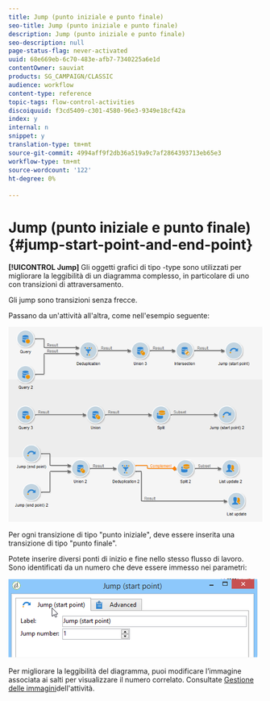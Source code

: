 ```yaml
---
title: Jump (punto iniziale e punto finale)
seo-title: Jump (punto iniziale e punto finale)
description: Jump (punto iniziale e punto finale)
seo-description: null
page-status-flag: never-activated
uuid: 68e669eb-6c70-483e-afb7-7340225a6e1d
contentOwner: sauviat
products: SG_CAMPAIGN/CLASSIC
audience: workflow
content-type: reference
topic-tags: flow-control-activities
discoiquuid: f3cd5409-c301-4580-96e3-9349e18cf42a
index: y
internal: n
snippet: y
translation-type: tm+mt
source-git-commit: 4994aff9f2db36a519a9c7af2864393713eb65e3
workflow-type: tm+mt
source-wordcount: '122'
ht-degree: 0%

---
```



# Jump (punto iniziale e punto finale){#jump-start-point-and-end-point}

**[!UICONTROL Jump]** Gli oggetti grafici di tipo -type sono utilizzati per migliorare la leggibilità di un diagramma complesso, in particolare di uno con transizioni di attraversamento.

Gli jump sono transizioni senza frecce.

Passano da un&#39;attività all&#39;altra, come nell&#39;esempio seguente:

![](assets/s_user_segmentation_jump_sample.png)

Per ogni transizione di tipo &quot;punto iniziale&quot;, deve essere inserita una transizione di tipo &quot;punto finale&quot;.

Potete inserire diversi ponti di inizio e fine nello stesso flusso di lavoro. Sono identificati da un numero che deve essere immesso nei parametri:

![](assets/s_user_segmentation_jump_in.png)

Per migliorare la leggibilità del diagramma, puoi modificare l’immagine associata ai salti per visualizzare il numero correlato. Consultate [Gestione delle immagini](../../workflow/using/managing-activity-images.md)dell&#39;attività.
